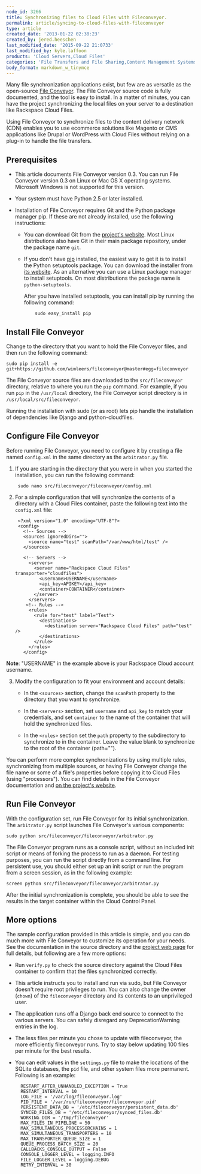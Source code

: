 ```yaml
---
node_id: 3266
title: Synchronizing files to Cloud Files with Fileconveyor.
permalink: article/syncing-to-cloud-files-with-fileconveyor
type: article
created_date: '2013-01-22 02:38:23'
created_by: jered.heeschen
last_modified_date: '2015-09-22 21:0733'
last_modified_by: kyle.laffoon
products: 'Cloud Servers,Cloud Files'
categories: 'File Transfers and File Sharing,Content Management Systems'
body_format: markdown_w_tinymce
---
```


[fchome]:http://fileconveyor.org/ "Fileconveyor Project Home"

Many file synchronization applications exist, but few are as versatile as the open-source [File Conveyor][fchome]. The File Conveyor source code is fully documented, and the tool is easy to install. In a matter of minutes, you can have the project synchronizing the local files on your server to a destination like Rackspace Cloud Files.

Using File Conveyor to synchronize files to the content delivery network (CDN) enables you to use ecommerce solutions like Magento or CMS applications like Drupal or WordPress with Cloud Files without relying on a plug-in to handle the file transfers.

## Prerequisites ##

[githome]:http://git-scm.com/ "Git Project Page"
[sthome]:http://pypi.python.org/pypi/setuptools "Setuptools Project Page"
[piphome]:http://pypi.python.org/pypi/rackspace-novaclient/ "Pip Project Page"

* This article documents File Conveyor version 0.3. You can run File Conveyor version 0.3 on Linux or Mac OS X operating systems. Microsoft Windows is not supported for this version.

* Your system must have Python 2.5 or later installed.

* Installation of File Conveyor requires Git and the Python package manager pip. If these are not already installed, use the following instructions:

  * You can download Git from the [project's website][githome]. Most Linux distributions also have Git in their main package repository, under the package name `git`.

  * If you don't have [pip][piphome] installed, the easiest way to get it is to install the Python setuptools package. You can download the installer from [its website][sthome]. As an alternative you can use a Linux package manager to install setuptools. On most distributions the package name is `python-setuptools`. 

      After you have installed setuptools, you can install pip by running the following command: 

			sudo easy_install pip

## Install File Conveyor ##

Change to the directory that you want to hold the File Conveyor files, and then run the following command:

    sudo pip install -e git+https://github.com/wimleers/fileconveyor@master#egg=fileconveyor

The File Conveyor source files are downloaded to the `src/fileconveyor` directory, relative to where you run the `pip` command. For example, if you run `pip` in the `/usr/local` directory, the File Conveyor script directory is in `/usr/local/src/fileconveyor`.

Running the installation with sudo (or as root) lets pip handle the installation of dependencies like Django and python-cloudfiles.

## Configure File Conveyor ##

Before running File Conveyor, you need to configure it by creating a file named `config.xml` in the same directory as the `arbitrator.py` file.

1. If you are starting in the directory that you were in when you started the installation, you can run the following command:

        sudo nano src/fileconveyor/fileconveyor/config.xml

2. For a simple configuration that will synchronize the contents of a directory with a Cloud Files container, paste the following text into the `config.xml` file:

	    <?xml version="1.0" encoding="UTF-8"?>
	    <config>
	      <!-- Sources -->
	      <sources ignoredDirs="">
	        <source name="test" scanPath="/var/www/html/test" />
	      </sources>
	
	      <!-- Servers -->
	        <servers>
	          <server name="Rackspace Cloud Files" transporter="cloudfiles">
	            <username>USERNAME</username>
	            <api_key>APIKEY</api_key>
	            <container>CONTAINER</container>
	          </server>
	        </servers>
	       <!-- Rules -->
	        <rules>
	          <rule for="test" label="Test">
	            <destinations>
	              <destination server="Rackspace Cloud Files" path="test" />
	            </destinations>
	          </rule>
	        </rules>
	      </config>
**Note**: "USERNAME" in the example above is your Rackspace Cloud account username.

3. Modify the configuration to fit your environment and account details:

    * In the `<sources>` section, change the `scanPath` property to the directory that you want to synchronize.

    * In the `<servers>` section, set `username` and `api_key` to match your credentials, and set `container` to the name of the container that will hold the synchronized files.

    * In the `<rules>` section set the `path` property to the subdirectory to synchronize to in the container. Leave the value blank to synchronize to the root of the container (path="").

You can perform more complex synchronizations by using multiple rules, synchronizing from multiple sources, or having File Conveyor change the file name or some of a file's properties before copying it to Cloud Files (using "processors"). You can find details  in the File Conveyor documentation and [on the project's website][fchome].

## Run File Conveyor ##

With the configuration set, run File Conveyor for its initial synchronization. The `arbitrator.py` script launches  File Conveyor's various components:

    sudo python src/fileconveyor/fileconveyor/arbitrator.py

The File Conveyor program runs as a console script, without an included init script or means of forking the process to run as a daemon. For testing purposes, you can run the script directly from a command line. For persistent use, you should either set up an init script or run the program from a screen session, as in the following example:

    screen python src/fileconveyor/fileconveyor/arbitrator.py

After the initial synchronization is complete, you should be able to see the results in the target container within the Cloud Control Panel.

## More options ##

The sample configuration provided in this article is simple, and you can do much more with File Conveyor to customize its operation for your needs. See the documentation in the source directory and the [project web page][fchome] for full details, but following are a few more options:

* Run `verify.py` to check the source directory against the Cloud Files container to confirm that the files synchronized correctly.

* This article instructs you to install and run via sudo, but File Conveyor doesn't require root privileges to run. You can also change the owner (`chown`) of the `fileconveyor` directory and its contents to an unprivileged user.

* The application runs off a Django back end source to connect to the various servers. You can safely disregard any DeprecationWarning entries in the log.

* The less files per minute you chose to update with fileconveyor, the more efficiently fileconveyor runs. Try to stay below updating 100 files per minute for the best results.

- You can edit values in the `settings.py` file to make the locations of the SQLite databases, the `pid` file, and other system files more permanent.  Following is an example:

		RESTART_AFTER_UNHANDLED_EXCEPTION = True
		RESTART_INTERVAL = 10
		LOG_FILE = '/var/log/fileconveyor.log'
		PID_FILE = '/var/run/fileconveyor/fileconveyor.pid'
		PERSISTENT_DATA_DB = '/etc/fileconveyor/persistent_data.db'
		SYNCED_FILES_DB = '/etc/fileconveyor/synced_files.db'
		WORKING_DIR = '/tmp/fileconveyor'
		MAX_FILES_IN_PIPELINE = 50
		MAX_SIMULTANEOUS_PROCESSORCHAINS = 1
		MAX_SIMULTANEOUS_TRANSPORTERS = 10
		MAX_TRANSPORTER_QUEUE_SIZE = 1
		QUEUE_PROCESS_BATCH_SIZE = 20
		CALLBACKS_CONSOLE_OUTPUT = False
		CONSOLE_LOGGER_LEVEL = logging.INFO
		FILE_LOGGER_LEVEL = logging.DEBUG
		RETRY_INTERVAL = 30
